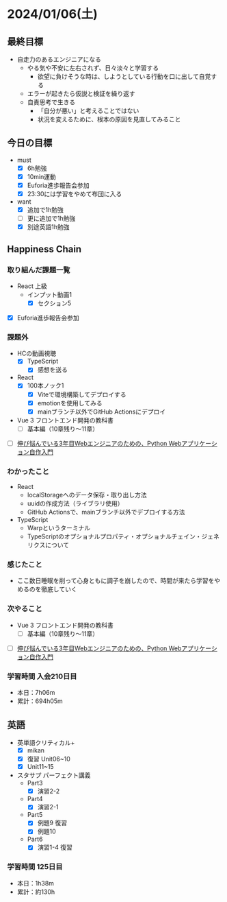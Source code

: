 # 2024/01/06(土)

## 最終目標

- 自走力のあるエンジニアになる
  - やる気や不安に左右されず、日々淡々と学習する
    - 欲望に負けそうな時は、しようとしている行動を口に出して自覚する
  - エラーが起きたら仮説と検証を繰り返す
  - 自責思考で生きる
    - 「自分が悪い」と考えることではない
    - 状況を変えるために、根本の原因を見直してみること

## 今日の目標

- must
  - [x] 6h勉強
  - [x] 10min運動
  - [x] Euforia進歩報告会参加
  - [x] 23:30には学習をやめて布団に入る

- want
  - [x] 追加で1h勉強
  - [ ] 更に追加で1h勉強
  - [x] 別途英語1h勉強

## Happiness Chain

### 取り組んだ課題一覧

- React 上級
  - インプット動画1
    - [x] セクション5

- [x] Euforia進歩報告会参加

### 課題外

- HCの動画視聴
  - [x] TypeScript
    - [x] 感想を送る

- React
  - [x] 100本ノック1
    - [x] Viteで環境構築してデプロイする
    - [x] emotionを使用してみる
    - [x] mainブランチ以外でGitHub Actionsにデプロイ

- Vue 3 フロントエンド開発の教科書
  - [ ] 基本編（10章残り〜11章）

- [ ] [伸び悩んでいる3年目Webエンジニアのための、Python Webアプリケーション自作入門](https://zenn.dev/bigen1925/books/introduction-to-web-application-with-python)

### わかったこと

- React
  - localStorageへのデータ保存・取り出し方法
  - uuidの作成方法（ライブラリ使用）
  - GitHub Actionsで、mainブランチ以外でデプロイする方法
- TypeScript
  - Warpというターミナル
  - TypeScriptのオプショナルプロパティ・オプショナルチェイン・ジェネリクスについて

### 感じたこと

- ここ数日睡眠を削って心身ともに調子を崩したので、時間が来たら学習をやめるのを徹底していく

### 次やること

- Vue 3 フロントエンド開発の教科書
  - [ ] 基本編（10章残り〜11章）

- [ ] [伸び悩んでいる3年目Webエンジニアのための、Python Webアプリケーション自作入門](https://zenn.dev/bigen1925/books/introduction-to-web-application-with-python)

### 学習時間 入会210日目

- 本日：7h06m
- 累計：694h05m

## 英語

- 英単語クリティカル+
  - [x] mikan
  - [x] 復習 Unit06~10
  - [x] Unit11~15

- スタサプ パーフェクト講義
  - Part3
    - [x] 演習2-2
  - Part4
    - [x] 演習2-1
  - Part5
    - [x] 例題9 復習
    - [x] 例題10
  - Part6
    - [x] 演習1-4 復習

### 学習時間 125日目

- 本日：1h38m
- 累計：約130h
